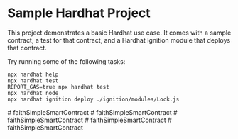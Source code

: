 # Sample Hardhat Project

This project demonstrates a basic Hardhat use case. It comes with a sample contract, a test for that contract, and a Hardhat Ignition module that deploys that contract.

Try running some of the following tasks:

```shell
npx hardhat help
npx hardhat test
REPORT_GAS=true npx hardhat test
npx hardhat node
npx hardhat ignition deploy ./ignition/modules/Lock.js
```
#   f a i t h S i m p l e S m a r t C o n t r a c t  
 #   f a i t h S i m p l e S m a r t C o n t r a c t  
 #   f a i t h S i m p l e S m a r t C o n t r a c t  
 #   f a i t h S i m p l e S m a r t C o n t r a c t  
 #   f a i t h S i m p l e S m a r t C o n t r a c t  
 